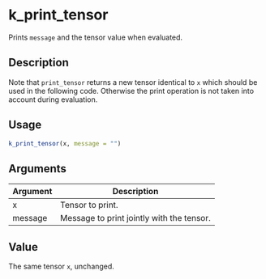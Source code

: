 # k_print_tensor


Prints ``message`` and the tensor value when evaluated.




## Description

Note that ``print_tensor`` returns a new tensor identical to ``x`` which should
be used in the following code. Otherwise the print operation is not taken
into account during evaluation.





## Usage
```r
k_print_tensor(x, message = "")
```




## Arguments


Argument      |Description
------------- |----------------
x | Tensor to print.
message | Message to print jointly with the tensor.





## Value

The same tensor ``x``, unchanged.





